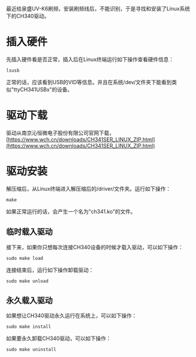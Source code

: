 最近给泉盛UV-K6刷频，安装刷频线后，不能识别，于是寻找和安装了Linux系统下的CH340驱动。
# 插入硬件
先插入硬件看是否正常，插入后在Linux终端运行如下操作查看硬件信息：
```shell
lsusb
```
正常的话，应该看到USB的VID等信息。并且在系统/dev/文件夹下能看到类似"ttyCH341USBx"的设备。
# 驱动下载
驱动从南京沁恒微电子股份有限公司官网下载，[https://www.wch.cn/downloads/CH341SER_LINUX_ZIP.html](https://www.wch.cn/downloads/CH341SER_LINUX_ZIP.html)
# 驱动安装
解压缩后，从Linux终端进入解压缩后的/driver/文件夹。运行如下操作：
```shell
make
```
如果正常运行的话，会产生一个名为"ch341.ko"的文件。
## 临时载入驱动
接下来，如果你只想每次连接CH340设备的时候才载入驱动，可以如下操作：
```shell
sudo make load
```
连接结束后，运行如下操作卸载驱动：
```shell
sudo make unload
```
## 永久载入驱动
如果想让CH340驱动永久运行在系统上，可以如下操作：
```shell
sudo make install
```
如果要永久卸载CH340驱动，可以如下操作：
```shell
sudo make uninstall
```
